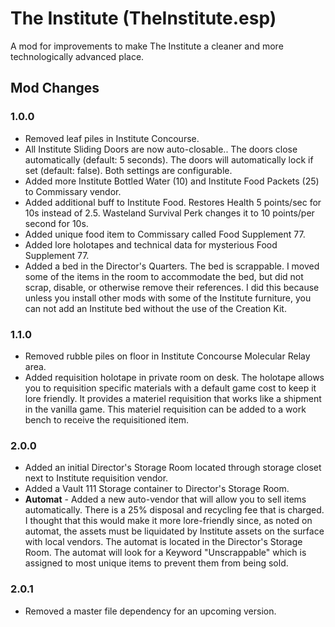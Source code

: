 # The Institute (TheInstitute.esp)
A mod for improvements to make The Institute a cleaner and more technologically advanced place.

## Mod Changes
### 1.0.0
* Removed leaf piles in Institute Concourse.
* All Institute Sliding Doors are now auto-closable.. The doors close automatically (default: 5 seconds). The doors will automatically lock if set (default: false). Both settings are configurable.
* Added more Institute Bottled Water (10) and Institute Food Packets (25) to Commissary vendor.
* Added additional buff to Institute Food. Restores Health 5 points/sec for 10s instead of 2.5. Wasteland Survival Perk changes it to 10 points/per second for 10s.
* Added unique food item to Commissary called Food Supplement 77.
* Added lore holotapes and technical data for mysterious Food Supplement 77.
* Added a bed in the Director's Quarters. The bed is scrappable. I moved some of the items in the room to accommodate the bed, but did not scrap, disable, or otherwise remove their references. I did this because unless you install other mods with some of the Institute furniture, you can not add an Institute bed without the use of the Creation Kit.

### 1.1.0
* Removed rubble piles on floor in Institute Concourse Molecular Relay area.
* Added requisition holotape in private room on desk. The holotape allows you to requisition specific materials with a default game cost to keep it lore friendly. It provides a materiel requisition that works like a shipment in the vanilla game. This materiel requisition can be added to a work bench to receive the requisitioned item.

### 2.0.0
* Added an initial Director's Storage Room located through storage closet next to Institute requisition vendor.
* Added a Vault 111 Storage container to Director's Storage Room.
* **Automat** - Added a new auto-vendor that will allow you to sell items automatically. There is a 25% disposal and recycling fee that is charged. I thought that this would make it more lore-friendly since, as noted on automat, the assets must be liquidated by Institute assets on the surface with local vendors. The automat is located in the Director's Storage Room. The automat will look for a Keyword "Unscrappable" which is assigned to most unique items to prevent them from being sold.

### 2.0.1
* Removed a master file dependency for an upcoming version.
